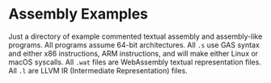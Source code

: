 # Assembly Examples

Just a directory of example commented textual assembly and assembly-like programs. All programs assume 64-bit architectures. All `.s` use GAS syntax and either x86 instructions, ARM instructions, and will make either Linux or macOS syscalls. All `.wat` files are WebAssembly textual representation files. All `.l` are LLVM IR (Intermediate Representation) files.

